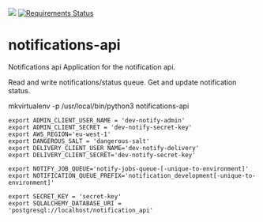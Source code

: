 ![](https://travis-ci.org/alphagov/notifications-api.svg)
[![Requirements Status](https://requires.io/github/alphagov/notifications-api/requirements.svg?branch=master)](https://requires.io/github/alphagov/notifications-api/requirements/?branch=master)

# notifications-api
Notifications api
Application for the notification api.

Read and write notifications/status queue.
Get and update notification status.

mkvirtualenv -p /usr/local/bin/python3 notifications-api


```
export ADMIN_CLIENT_USER_NAME = 'dev-notify-admin'
export ADMIN_CLIENT_SECRET = 'dev-notify-secret-key'
export AWS_REGION='eu-west-1'
export DANGEROUS_SALT = 'dangerous-salt'
export DELIVERY_CLIENT_USER_NAME='dev-notify-delivery'
export DELIVERY_CLIENT_SECRET='dev-notify-secret-key'

export NOTIFY_JOB_QUEUE='notify-jobs-queue-[-unique-to-environment]'
export NOTIFICATION_QUEUE_PREFIX='notification_development[-unique-to-environment]'

export SECRET_KEY = 'secret-key'
export SQLALCHEMY_DATABASE_URI = 'postgresql://localhost/notification_api'
```